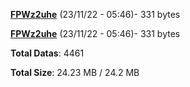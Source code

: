 [**FPWz2uhe**](/data/FPWz2uhe.txt) (23/11/22 - 05:46)- 331 bytes

[**FPWz2uhe**](/data/FPWz2uhe.txt) (23/11/22 - 05:46)- 331 bytes

**Total Datas**: 4461

**Total Size**: 24.23 MB / 24.2 MB